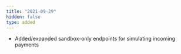 ```yaml
---
title: "2021-09-29"
hidden: false
type: added
---
```


* Added/expanded sandbox-only endpoints for simulating incoming payments
